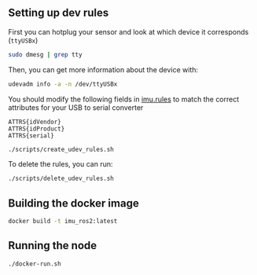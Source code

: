 ## Setting up dev rules
First you can hotplug your sensor and look at which device it corresponds (```ttyUSBx```)
```bash
sudo dmesg | grep tty
```
Then, you can get more information about the device with:
```bash
udevadm info -a -n /dev/ttyUSBx
```

You should modify the following fields in [imu.rules](scripts/imu.rules) to match the correct attributes for your USB to serial converter

```
ATTRS{idVendor} 
ATTRS{idProduct} 
ATTRS{serial}
```

```bash
./scripts/create_udev_rules.sh
```

To delete the rules, you can run:
```bash
./scripts/delete_udev_rules.sh
```

## Building the docker image
```bash
docker build -t imu_ros2:latest
```

## Running the node
```bash
./docker-run.sh
```